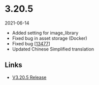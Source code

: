 # 3.20.5

2021-06-14

- Added setting for image_library
- Fixed bug in asset storage (Docker)
- Fixed bug [[13477](https://chevereto.com/community/threads/13477/)]
- Updated Chinese Simplified translation

## Links

- [V3.20.5 Release](https://chevereto.com/community/threads/chevereto-v3-20-5.13494/)
